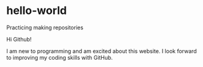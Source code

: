 # hello-world
Practicing making repositories

Hi Github!

I am new to programming and am excited about this website.
I look forward to improving my coding skills with GitHub.
